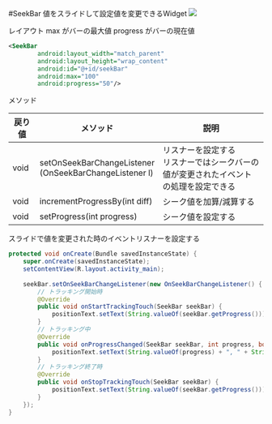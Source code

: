 #SeekBar
値をスライドして設定値を変更できるWidget
![](http://sunsunsoft.com/image/android/widget_seekbar.png)


レイアウト
max がバーの最大値
progress がバーの現在値

```xml
<SeekBar
        android:layout_width="match_parent"
        android:layout_height="wrap_content"
        android:id="@+id/seekBar"
        android:max="100"
        android:progress="50"/>
```

メソッド

|戻り値|メソッド|説明|
|---|---|---|
|void|setOnSeekBarChangeListener<br>(OnSeekBarChangeListener l)|リスナーを設定する<br>リスナーではシークバーの値が変更されたイベントの処理を設定できる|
|void|incrementProgressBy(int diff)|シーク値を加算/減算する|
|void|setProgress(int progress)|シーク値を設定する|


スライドで値を変更された時のイベントリスナーを設定する

```java
protected void onCreate(Bundle savedInstanceState) {
    super.onCreate(savedInstanceState);
    setContentView(R.layout.activity_main);
    
    seekBar.setOnSeekBarChangeListener(new OnSeekBarChangeListener() {
        // トラッキング開始時
        @Override
        public void onStartTrackingTouch(SeekBar seekBar) {
            positionText.setText(String.valueOf(seekBar.getProgress()));
        }
        // トラッキング中
        @Override
        public void onProgressChanged(SeekBar seekBar, int progress, boolean fromTouch) {
            positionText.setText(String.valueOf(progress) + ", " + String.valueOf(fromTouch));
        }
        // トラッキング終了時
        @Override
        public void onStopTrackingTouch(SeekBar seekBar) {
            positionText.setText(String.valueOf(seekBar.getProgress()));
        }
    });
}
```